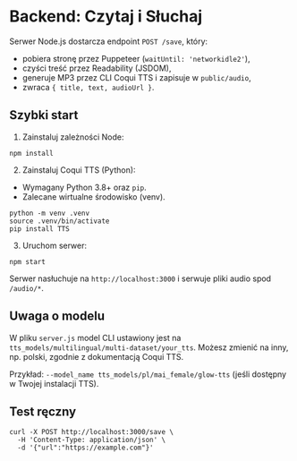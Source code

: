 # Backend: Czytaj i Słuchaj

Serwer Node.js dostarcza endpoint `POST /save`, który:
- pobiera stronę przez Puppeteer (`waitUntil: 'networkidle2'`),
- czyści treść przez Readability (JSDOM),
- generuje MP3 przez CLI Coqui TTS i zapisuje w `public/audio`,
- zwraca `{ title, text, audioUrl }`.

## Szybki start

1. Zainstaluj zależności Node:

```
npm install
```

2. Zainstaluj Coqui TTS (Python):

- Wymagany Python 3.8+ oraz `pip`.
- Zalecane wirtualne środowisko (venv).

```
python -m venv .venv
source .venv/bin/activate
pip install TTS
```

3. Uruchom serwer:

```
npm start
```

Serwer nasłuchuje na `http://localhost:3000` i serwuje pliki audio spod `/audio/*`.

## Uwaga o modelu

W pliku `server.js` model CLI ustawiony jest na `tts_models/multilingual/multi-dataset/your_tts`. Możesz zmienić na inny, np. polski, zgodnie z dokumentacją Coqui TTS.

Przykład: `--model_name tts_models/pl/mai_female/glow-tts` (jeśli dostępny w Twojej instalacji TTS).

## Test ręczny

```
curl -X POST http://localhost:3000/save \
  -H 'Content-Type: application/json' \
  -d '{"url":"https://example.com"}'
```